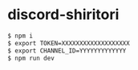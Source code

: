 # discord-shiritori

```bash
$ npm i
$ export TOKEN=XXXXXXXXXXXXXXXXXXX
$ export CHANNEL_ID=YYYYYYYYYYYYY
$ npm run dev
```

